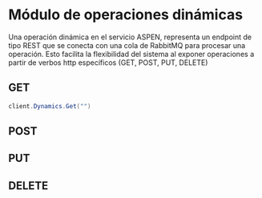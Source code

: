 # Módulo de operaciones dinámicas

Una operación dinámica en el servicio ASPEN, representa un endpoint de tipo REST que se conecta con una cola de RabbitMQ para procesar una operación. Esto facilita la flexibilidad del sistema al exponer operaciones a partir de verbos http específicos (GET, POST, PUT, DELETE)

## GET

```c#
client.Dynamics.Get("")
``` 

## POST

## PUT

## DELETE
